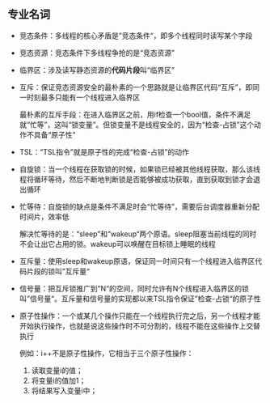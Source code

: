 ## 专业名词

- 竞态条件：多线程的核心矛盾是”竞态条件“，即多个线程同时读写某个字段

- 竞态资源：竞态条件下多线程争抢的是“竞态资源”

- 临界区：涉及读写静态资源的**代码片段**叫“临界区”

- 互斥：保证竞态资源安全的最朴素的一个思路就是让临界区代码“互斥”，即同一时刻最多只能有一个线程进入临界区

  最朴素的互斥手段：在进入临界区之前，用if检查一个bool值，条件不满足就“忙等”，这叫“锁变量”。但锁变量不是线程安全的，因为“检查-占锁”这个动作不具备“原子性”

- TSL：“TSL指令”就是原子性的完成“检查-占锁”的动作

- 自旋锁：当一个线程在获取锁的时候，如果锁已经被其他线程获取，那么该线程将循环等待，然后不断地判断锁是否能够被成功获取，直到获取到锁才会退出循环

- 忙等待：自旋锁的缺点是条件不满足时会“忙等待”，需要后台调度器重新分配时间片，效率低

  解决忙等待的是：“sleep”和“wakeup“两个原语。sleep阻塞当前线程的同时不会让出它占用的锁。wakeup可以唤醒在目标锁上睡眠的线程

- 互斥量：使用sleep和wakeup原语，保证同一时间只有一个线程进入临界区代码片段的锁叫”互斥量“

- 信号量：把互斥锁推广到”N“的空间，同时允许有N个线程进入临界区的锁叫”信号量“。互斥量和信号量的实现都以来TSL指令保证”检查-占锁“的原子性

- 原子性操作：一个或某几个操作只能在一个线程执行完之后，另一个线程才能开始执行操作，也就是说这些操作时不可分割的，线程不能在这些操作上交替执行

  例如：i++不是原子性操作，它相当于三个原子性操作：

  1. 读取变量i的值；
  2. 将变量i的值加1；
  3. 将结果写入变量i中；

  

